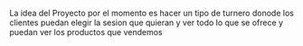 La idea del Proyecto por el momento es hacer un tipo de turnero donode los clientes puedan elegir la sesion que quieran y ver todo lo que se ofrece y puedan ver los productos que vendemos
